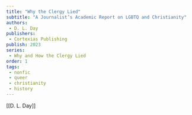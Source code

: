 ```yaml
---
title: "Why the Clergy Lied"
subtitle: "A Journalist’s Academic Report on LGBTQ and Christianity"
authors: 
 - D. L. Day
publishers: 
 - Cortexias Publishing
publish: 2023
series: 
 - Why and How the Clergy Lied
order: 1
tags: 
 - nonfic
 - queer
 - christianity
 - history
---
```


[[D. L. Day]]